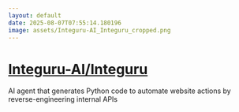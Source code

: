```yaml
---
layout: default
date: 2025-08-07T07:55:14.180196
image: assets/Integuru-AI_Integuru_cropped.png
---
```


# [Integuru-AI/Integuru](https://github.com/Integuru-AI/Integuru)

AI agent that generates Python code to automate website actions by reverse-engineering internal APIs
